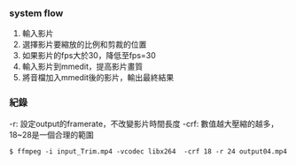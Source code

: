 

### system flow
1. 輸入影片
2. 選擇影片要縮放的比例和剪裁的位置
3. 如果影片的fps大於30，降低至fps=30
4. 輸入影片到mmedit，提高影片畫質
5. 將音檔加入mmedit後的影片，輸出最終結果


### 紀錄
-r: 設定output的framerate，不改變影片時間長度
-crf: 數值越大壓縮的越多，18~28是一個合理的範圍
```
$ ffmpeg -i input_Trim.mp4 -vcodec libx264  -crf 18 -r 24 output04.mp4
```